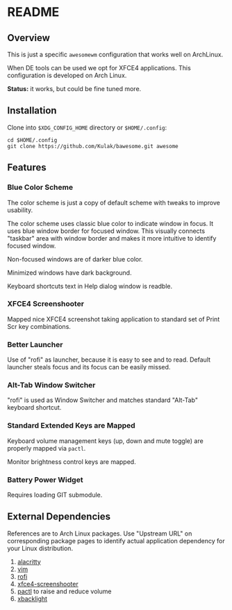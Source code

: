 # README

## Overview

This is just a specific `awesomewm` configuration that works well on ArchLinux.

When DE tools can be used we opt for XFCE4 applications.  This configuration is developed on Arch Linux.

**Status:** it works, but could be fine tuned more.

## Installation

Clone into `$XDG_CONFIG_HOME` directory or `$HOME/.config`:

```
cd $HOME/.config
git clone https://github.com/Kulak/bawesome.git awesome
```

## Features

### Blue Color Scheme

The color scheme is just a copy of default scheme with tweaks to improve usability.

The color scheme uses classic blue color to indicate window in focus.  It uses blue window border for focused window.  This visually connects "taskbar" area with window border and makes it more intuitive to identify focused window.

Non-focused windows are of darker blue color.

Minimized windows have dark background.

Keyboard shortcuts text in Help dialog window is readble. 

### XFCE4 Screenshooter

Mapped nice XFCE4 screenshot taking application to standard set of Print Scr key combinations.

### Better Launcher

Use of "rofi" as launcher, because it is easy to see and to read.  Default launcher steals focus and its focus can be easily missed.

### Alt-Tab Window Switcher

"rofi" is used as Window Switcher and matches standard "Alt-Tab" keyboard shortcut.

### Standard Extended Keys are Mapped

Keyboard volume management keys (up, down and mute toggle) are properly mapped via `pactl`.

Monitor brightness control keys are mapped.

### Battery Power Widget

Requires loading GIT submodule.

## External Dependencies

References are to Arch Linux packages.  Use "Upstream URL" on corresponding package pages to identify actual application dependency for your Linux distribution.

1. [alacritty](https://archlinux.org/packages/community/x86_64/alacritty/)
2. [vim](https://archlinux.org/packages/extra/x86_64/vim/)
3. [rofi](https://archlinux.org/packages/community/x86_64/rofi/)
4. [xfce4-screenshooter](https://archlinux.org/packages/extra/x86_64/xfce4-screenshooter/)
5. [pactl](https://archlinux.org/packages/extra/x86_64/libpulse/) to raise and reduce volume
6. [xbacklight](https://archlinux.org/packages/extra/x86_64/xorg-xbacklight/)
